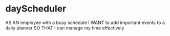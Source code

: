 # dayScheduler
AS AN employee with a busy schedule
I WANT to add important events to a daily planner
SO THAT I can manage my time effectively
```